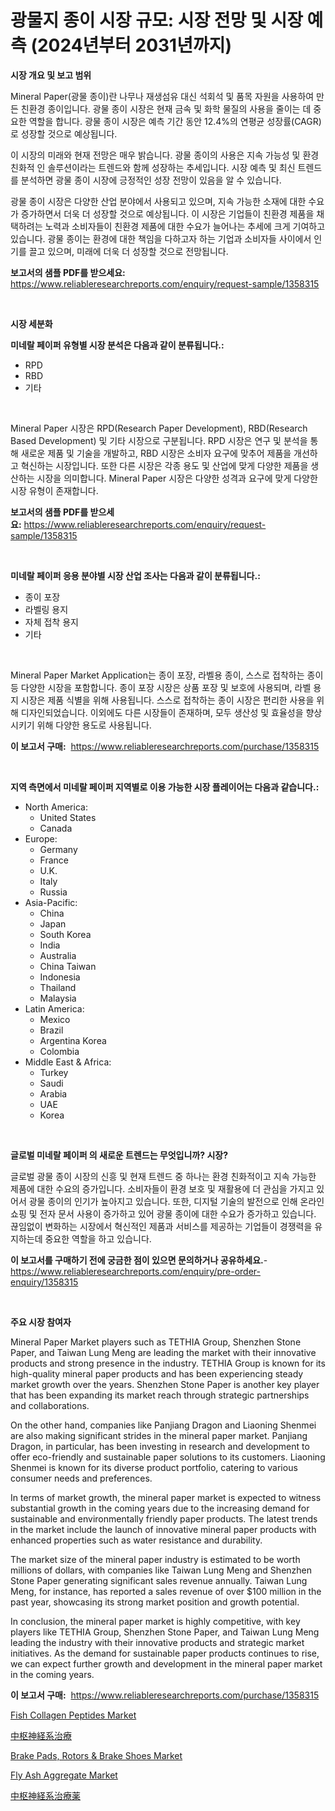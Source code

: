 <p><h1>광물지 종이 시장 규모: 시장 전망 및 시장 예측 (2024년부터 2031년까지)</h1></p><p><strong>시장 개요 및 보고 범위</strong></p>
<p><p>Mineral Paper(광물 종이)란 나무나 재생섬유 대신 석회석 및 품목 자원을 사용하여 만든 친환경 종이입니다. 광물 종이 시장은 현재 금속 및 화학 물질의 사용을 줄이는 데 중요한 역할을 합니다. 광물 종이 시장은 예측 기간 동안 12.4%의 연평균 성장률(CAGR)로 성장할 것으로 예상됩니다.</p><p>이 시장의 미래와 현재 전망은 매우 밝습니다. 광물 종이의 사용은 지속 가능성 및 환경 친화적 인 솔루션이라는 트렌드와 함께 성장하는 추세입니다. 시장 예측 및 최신 트렌드를 분석하면 광물 종이 시장에 긍정적인 성장 전망이 있음을 알 수 있습니다.</p><p>광물 종이 시장은 다양한 산업 분야에서 사용되고 있으며, 지속 가능한 소재에 대한 수요가 증가하면서 더욱 더 성장할 것으로 예상됩니다. 이 시장은 기업들이 친환경 제품을 채택하려는 노력과 소비자들이 친환경 제품에 대한 수요가 늘어나는 추세에 크게 기여하고 있습니다. 광물 종이는 환경에 대한 책임을 다하고자 하는 기업과 소비자들 사이에서 인기를 끌고 있으며, 미래에 더욱 더 성장할 것으로 전망됩니다.</p></p>
<p><strong>보고서의 샘플 PDF를 받으세요:</strong> <a href="https://www.reliableresearchreports.com/enquiry/request-sample/1358315">https://www.reliableresearchreports.com/enquiry/request-sample/1358315</a></p>
<p>&nbsp;</p>
<p><strong>시장 세분화</strong></p>
<p><strong>미네랄 페이퍼 유형별 시장 분석은 다음과 같이 분류됩니다.:</strong></p>
<p><ul><li>RPD</li><li>RBD</li><li>기타</li></ul></p>
<p>&nbsp;</p>
<p><p>Mineral Paper 시장은 RPD(Research Paper Development), RBD(Research Based Development) 및 기타 시장으로 구분됩니다. RPD 시장은 연구 및 분석을 통해 새로운 제품 및 기술을 개발하고, RBD 시장은 소비자 요구에 맞추어 제품을 개선하고 혁신하는 시장입니다. 또한 다른 시장은 각종 용도 및 산업에 맞게 다양한 제품을 생산하는 시장을 의미합니다. Mineral Paper 시장은 다양한 성격과 요구에 맞게 다양한 시장 유형이 존재합니다.</p></p>
<p><strong>보고서의 샘플 PDF를 받으세요:</strong>&nbsp;<a href="https://www.reliableresearchreports.com/enquiry/request-sample/1358315">https://www.reliableresearchreports.com/enquiry/request-sample/1358315</a></p>
<p>&nbsp;</p>
<p><strong> 미네랄 페이퍼 응용 분야별 시장 산업 조사는 다음과 같이 분류됩니다.:</strong></p>
<p><ul><li>종이 포장</li><li>라벨링 용지</li><li>자체 접착 용지</li><li>기타</li></ul></p>
<p>&nbsp;</p>
<p><p>Mineral Paper Market Application는 종이 포장, 라벨용 종이, 스스로 접착하는 종이 등 다양한 시장을 포함합니다. 종이 포장 시장은 상품 포장 및 보호에 사용되며, 라벨 용지 시장은 제품 식별을 위해 사용됩니다. 스스로 접착하는 종이 시장은 편리한 사용을 위해 디자인되었습니다. 이외에도 다른 시장들이 존재하며, 모두 생산성 및 효율성을 향상시키기 위해 다양한 용도로 사용됩니다.</p></p>
<p><strong>이 보고서 구매:</strong>&nbsp; <a href="https://www.reliableresearchreports.com/purchase/1358315">https://www.reliableresearchreports.com/purchase/1358315</a></p>
<p>&nbsp;</p>
<p><strong>지역 측면에서 미네랄 페이퍼 지역별로 이용 가능한 시장 플레이어는 다음과 같습니다.:</strong></p>
<p><ul>
    <li>
        North America:
        <ul>
            <li>United States</li>
            <li>Canada</li>
        </ul>
    </li>
    <li>
        Europe:
        <ul>
            <li>Germany</li>
            <li>France</li>
            <li>U.K.</li>
            <li>Italy</li>
            <li>Russia</li>
        </ul>
    </li>
    <li>
        Asia-Pacific:
        <ul>
            <li>China</li>
            <li>Japan</li>
            <li>South Korea</li>
            <li>India</li>
            <li>Australia</li>
            <li>China Taiwan</li>
            <li>Indonesia</li>
            <li>Thailand</li>
            <li>Malaysia</li>
        </ul>
    </li>
    <li>
        Latin America:
        <ul>
            <li>Mexico</li>
            <li>Brazil</li>
            <li>Argentina Korea</li>
            <li>Colombia</li>
        </ul>
    </li>
    <li>
        Middle East & Africa:
        <ul>
            <li>Turkey</li>
            <li>Saudi</li>
            <li>Arabia</li>
            <li>UAE</li>
            <li>Korea</li>
        </ul>
    </li>
    </ul></p>
<p>&nbsp;</p>
<p><strong>글로벌 미네랄 페이퍼 의 새로운 트렌드는 무엇입니까? 시장?</strong></p>
<p><p>글로벌 광물 종이 시장의 신흥 및 현재 트렌드 중 하나는 환경 친화적이고 지속 가능한 제품에 대한 수요의 증가입니다. 소비자들이 환경 보호 및 재활용에 더 관심을 가지고 있어서 광물 종이의 인기가 높아지고 있습니다. 또한, 디지털 기술의 발전으로 인해 온라인 쇼핑 및 전자 문서 사용이 증가하고 있어 광물 종이에 대한 수요가 증가하고 있습니다. 끊임없이 변화하는 시장에서 혁신적인 제품과 서비스를 제공하는 기업들이 경쟁력을 유지하는데 중요한 역할을 하고 있습니다.</p></p>
<p><strong>이 보고서를 구매하기 전에 궁금한 점이 있으면 문의하거나 공유하세요.</strong>- <a href="https://www.reliableresearchreports.com/enquiry/pre-order-enquiry/1358315">https://www.reliableresearchreports.com/enquiry/pre-order-enquiry/1358315</a></p>
<p>&nbsp;</p>
<p><strong>주요 시장 참여자</strong></p>
<p><p>Mineral Paper Market players such as TETHIA Group, Shenzhen Stone Paper, and Taiwan Lung Meng are leading the market with their innovative products and strong presence in the industry. TETHIA Group is known for its high-quality mineral paper products and has been experiencing steady market growth over the years. Shenzhen Stone Paper is another key player that has been expanding its market reach through strategic partnerships and collaborations.</p><p>On the other hand, companies like Panjiang Dragon and Liaoning Shenmei are also making significant strides in the mineral paper market. Panjiang Dragon, in particular, has been investing in research and development to offer eco-friendly and sustainable paper solutions to its customers. Liaoning Shenmei is known for its diverse product portfolio, catering to various consumer needs and preferences.</p><p>In terms of market growth, the mineral paper market is expected to witness substantial growth in the coming years due to the increasing demand for sustainable and environmentally friendly paper products. The latest trends in the market include the launch of innovative mineral paper products with enhanced properties such as water resistance and durability.</p><p>The market size of the mineral paper industry is estimated to be worth millions of dollars, with companies like Taiwan Lung Meng and Shenzhen Stone Paper generating significant sales revenue annually. Taiwan Lung Meng, for instance, has reported a sales revenue of over $100 million in the past year, showcasing its strong market position and growth potential.</p><p>In conclusion, the mineral paper market is highly competitive, with key players like TETHIA Group, Shenzhen Stone Paper, and Taiwan Lung Meng leading the industry with their innovative products and strategic market initiatives. As the demand for sustainable paper products continues to rise, we can expect further growth and development in the mineral paper market in the coming years.</p></p>
<p><strong>이 보고서 구매:</strong>&nbsp;&nbsp;<a href="https://www.reliableresearchreports.com/purchase/1358315">https://www.reliableresearchreports.com/purchase/1358315</a></p>
<p><p><a href="https://view.publitas.com/reportprime-1/fish-collagen-peptides-market-size-2024-2031-global-industrial-analysis-key-geographical-regions-market-share-top-key-players-product-types-and-forecast-research-report/">Fish Collagen Peptides Market</a></p><p><a href="https://github.com/adcxff01450218/Market-Research-Report-List-1/blob/main/4999150193351.md">中枢神経系治療</a></p><p><a href="https://issuu.com/reportprime-2/docs/brake-pads-rotors-brake-shoes-market-size-2030.ppt">Brake Pads, Rotors & Brake Shoes Market</a></p><p><a href="https://github.com/jhcraigie/Market-Research-Report-List-2/blob/main/fly-ash-aggregate-market.md">Fly Ash Aggregate Market</a></p><p><a href="https://github.com/xnljig2898992/Market-Research-Report-List-1/blob/main/7606479193350.md">中枢神経系治療薬</a></p></p>
